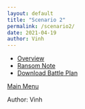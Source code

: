 ```yaml
---
layout: default
title: "Scenario 2"
permalink: /scenario2/
date: 2021-04-19
author: Vinh
---
```


- [Overview](https://christophergeiger3.github.io/UConn-x-National-Guard-Documentation/scenario2/overview)
- [Ransom Note](https://christophergeiger3.github.io/UConn-x-National-Guard-Documentation/scenario2/ransomwareNote)
- [Download Battle Plan](https://christophergeiger3.github.io/UConn-x-National-Guard-Documentation/scenario2/BattleDrill_RansomwareScenario.pdf)

[Main Menu](https://christophergeiger3.github.io/UConn-x-National-Guard-Documentation)

Author: Vinh
